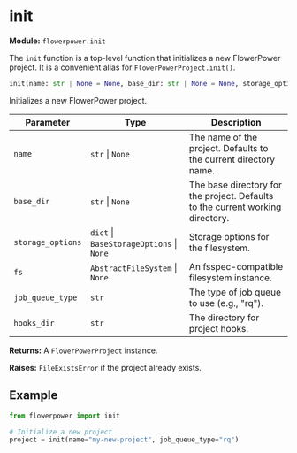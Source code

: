 # init

**Module:** `flowerpower.init`

The `init` function is a top-level function that initializes a new FlowerPower project. It is a convenient alias for `FlowerPowerProject.init()`.

```python
init(name: str | None = None, base_dir: str | None = None, storage_options: dict | BaseStorageOptions | None = None, fs: AbstractFileSystem | None = None, job_queue_type: str = settings.JOB_QUEUE_TYPE, hooks_dir: str = settings.HOOKS_DIR)
```

Initializes a new FlowerPower project.

| Parameter         | Type                               | Description                                                                    |
|-------------------|------------------------------------|--------------------------------------------------------------------------------|
| `name`            | `str` &#124; `None`                | The name of the project. Defaults to the current directory name.               |
| `base_dir`        | `str` &#124; `None`                | The base directory for the project. Defaults to the current working directory. |
| `storage_options` | `dict` &#124; `BaseStorageOptions` &#124; `None` | Storage options for the filesystem.                                            |
| `fs`              | `AbstractFileSystem` &#124; `None` | An fsspec-compatible filesystem instance.                                      |
| `job_queue_type`  | `str`                              | The type of job queue to use (e.g., "rq").                                     |
| `hooks_dir`       | `str`                              | The directory for project hooks.                                               |

**Returns:** A `FlowerPowerProject` instance.

**Raises:** `FileExistsError` if the project already exists.

## Example

```python
from flowerpower import init

# Initialize a new project
project = init(name="my-new-project", job_queue_type="rq")